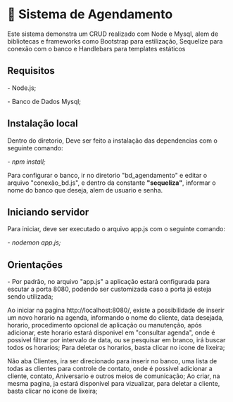 <h1>&#128198; Sistema de Agendamento</h1>

<p>Este sistema demonstra um CRUD realizado com Node e Mysql, alem de bibliotecas e frameworks como Bootstrap para estilização, Sequelize para conexão com o banco e Handlebars para templates estáticos</p>

<h2>Requisitos</h2>

<p>- Node.js;</p>
<p>- Banco de Dados Mysql;</p>

<h2>Instalação local</h2>

<p>Dentro do diretorio, Deve ser feito a instalação das dependencias com o seguinte comando:</p>
<i>- npm install;</i><br>
<p>Para configurar o banco, ir no diretorio "bd_agendamento" e editar o arquivo "conexão_bd.js", e dentro da constante <b>"sequeliza"</b>, informar o nome do banco que deseja, alem de usuario e senha.</p>

<h2>Iniciando servidor</h2>

<p>Para iniciar, deve ser executado o arquivo app.js com o seguinte comando:</p>
<i>- nodemon app.js;</i>

<h2>Orientações</h2>

<p>- Por padrão, no arquivo "app.js" a aplicação estará configurada para escutar a porta 8080, podendo ser customizada caso a porta já esteja sendo utilizada;</p>

<p>Ao iniciar na pagina http://localhost:8080/, existe a possibilidade de inserir um novo horario na agenda, informando o nome do cliente, data desejada, horario, procedimento opcional de aplicação ou manutenção, após adicionar, este horario estará disponivel em "consultar agenda", onde é possivel filtrar por intervalo de data, ou se pesquisar em branco, irá buscar todos os horarios; Para deletar os horarios, basta clicar no icone de lixeira;</p>

<p>Não aba Clientes, ira ser direcionado para inserir no banco, uma lista de todas as clientes para controle de contato, onde é possivel adicionar a cliente, contato, Aniversario e outros meios de comunicação; Ao criar, na mesma pagina, ja estará disponivel para vizualizar, para deletar a cliente, basta clicar no icone de lixeira; </p>
